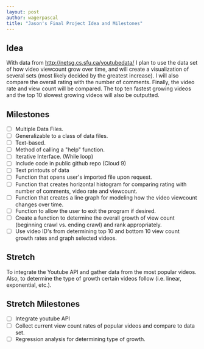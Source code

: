 ```yaml
---
layout: post
author: wagerpascal
title: "Jason's Final Project Idea and Milestones"
---
```


## Idea
With data from http://netsg.cs.sfu.ca/youtubedata/ I plan to use the data set of how video viewcount grow over time, and will create a visualization of several sets (most likely decided by the greatest increase). I will also compare the overall rating with the number of comments. Finally, the video rate and view count will be compared. The top ten fastest growing videos and the top 10 slowest growing videos will also be outputted.

## Milestones
- [ ] Multiple Data Files.
- [ ] Generalizable to a class of data files.
- [ ] Text-based.
- [ ] Method of calling a "help" function.
- [ ] Iterative Interface. (While loop)
- [ ] Include code in public github repo (Cloud 9)
- [ ] Text printouts of data
- [ ] Function that opens user's imported file upon request.
- [ ] Function that creates horizontal histogram for comparing rating with number of comments, video rate and viewcount.
- [ ] Function that creates a line graph for modeling how the video viewcount changes over time.
- [ ] Function to allow the user to exit the program if desired.
- [ ] Create a function to determine the overall growth of view count (beginning crawl vs. ending crawl) and rank appropriately.
- [ ] Use video ID's from determining top 10 and bottom 10 view count growth rates and graph selected videos.

## Stretch
To integrate the Youtube API and gather data from the most popular videos. Also, to determine the type of growth certain videos follow (i.e. linear, exponential, etc.).


## Stretch Milestones
- [ ] Integrate youtube API
- [ ] Collect current view count rates of popular videos and compare to data set.
- [ ] Regression analysis for determining type of growth.
